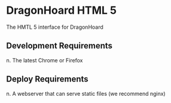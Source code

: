 # DragonHoard HTML 5

The HMTL 5 interface for DragonHoard

## Development Requirements

n. The latest Chrome or Firefox

## Deploy Requirements

n. A webserver that can serve static files (we recommend nginx)
